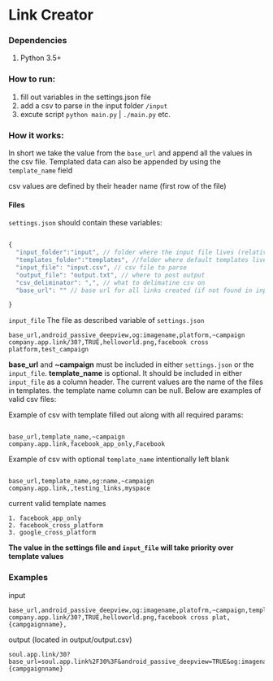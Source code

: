 # Link Creator 

### Dependencies
1. Python 3.5+ 

### How to run:
1. fill out variables in the settings.json file
2. add a csv to parse in the input folder `/input`
3. excute script `python main.py` | `./main.py` etc. 

### How it works:

In short we take the value from the `base_url` and append all the values in the csv file. Templated data can also be
appended by using the `template_name` field

csv values are defined by their header name (first row of the file)

#### Files

`settings.json` should contain these variables:

```javascript

{
  "input_folder":"input", // folder where the input file lives (relative path)
  "templates_folder":"templates", //folder where default templates live
  "input_file": "input.csv", // csv file to parse
  "output_file": "output.txt", // where to post output 
  "csv_deliminator": ",", // what to delimatine csv on 
  "base_url": "" // base url for all links created (if not found in input_file)

}
```

`input_file` The file as described variable of `settings.json` 

```csv
base_url,android_passive_deepview,og:imagename,platform,~campaign
company.app.link/30?,TRUE,helloworld.png,facebook cross platform,test_campaign
```

**base_url** and **~campaign** must be included in either `settings.json` or the `input_file`. 
**template_name** is optional. It should be included in either `input_file` as a column header. The current values are the name 
of the files in templates. the template name column can be null. Below are examples of valid csv files:

Example of csv with template filled out along with all required params:
```csv

base_url,template_name,~campaign
company.app.link,facebook_app_only,Facebook
```

Example of csv with optional `template_name` intentionally left blank
```csv

base_url,template_name,og:name,~campaign
company.app.link,,testing_links,myspace
```

current valid template names 
```
1. facebook_app_only
2. facebook_cross_platform
3. google_cross_platform
```


**The value in the settings file and `input_file` will take priority over template values**


### Examples


input
```csv
base_url,android_passive_deepview,og:imagename,platofrm,~campaign,template_name
company.app.link/30?,TRUE,helloworld.png,facebook cross plat,{campgaignname},
```
output (located in output/output.csv)
```csv
soul.app.link/30?base_url=soul.app.link%2F30%3F&android_passive_deepview=TRUE&og:imagename=helloworld.png&platofrm=facebook+cross+plat&campaign={campgaignname}
```